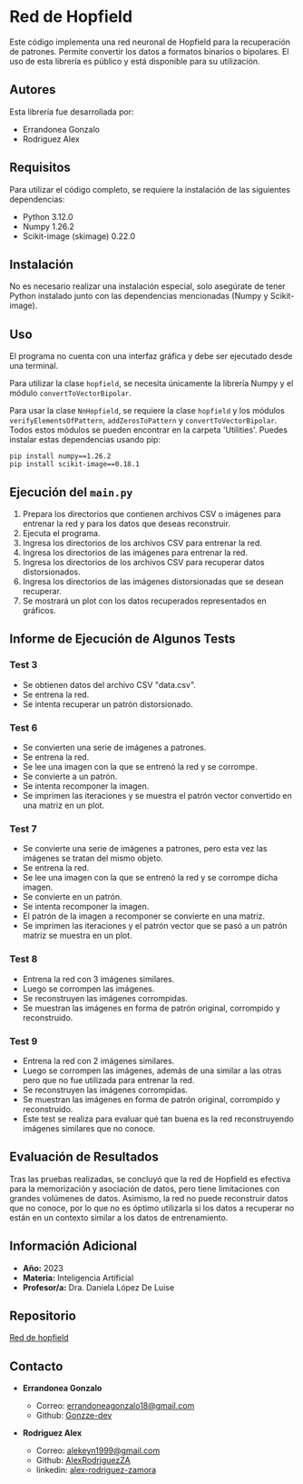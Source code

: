 # Red de Hopfield

Este código implementa una red neuronal de Hopfield para la recuperación de patrones. Permite convertir los datos a formatos binarios o bipolares. El uso de esta librería es público y está disponible para su utilización.

## Autores

Esta librería fue desarrollada por:

- Errandonea Gonzalo
- Rodriguez Alex

## Requisitos

Para utilizar el código completo, se requiere la instalación de las siguientes dependencias:

- Python 3.12.0
- Numpy 1.26.2
- Scikit-image (skimage) 0.22.0

## Instalación

No es necesario realizar una instalación especial, solo asegúrate de tener Python instalado junto con las dependencias mencionadas (Numpy y Scikit-image).

## Uso

El programa no cuenta con una interfaz gráfica y debe ser ejecutado desde una terminal.

Para utilizar la clase `hopfield`, se necesita únicamente la librería Numpy y el módulo `convertToVectorBipolar`.

Para usar la clase `NnHopfield`, se requiere la clase `hopfield` y los módulos `verifyElementsOfPattern`, `addZerosToPattern` y `convertToVectorBipolar`. Todos estos módulos se pueden encontrar en la carpeta 'Utilities'.
Puedes instalar estas dependencias usando pip:

```
pip install numpy==1.26.2
pip install scikit-image==0.18.1
```
## Ejecución del `main.py`

1. Prepara los directorios que contienen archivos CSV o imágenes para entrenar la red y para los datos que deseas reconstruir.
2. Ejecuta el programa.
3. Ingresa los directorios de los archivos CSV para entrenar la red.
4. Ingresa los directorios de las imágenes para entrenar la red.
5. Ingresa los directorios de los archivos CSV para recuperar datos distorsionados.
6. Ingresa los directorios de las imágenes distorsionadas que se desean recuperar.
7. Se mostrará un plot con los datos recuperados representados en gráficos.

## Informe de Ejecución de Algunos Tests

### Test 3

- Se obtienen datos del archivo CSV "data.csv".
- Se entrena la red.
- Se intenta recuperar un patrón distorsionado.

### Test 6

- Se convierten una serie de imágenes a patrones.
- Se entrena la red.
- Se lee una imagen con la que se entrenó la red y se corrompe.
- Se convierte a un patrón.
- Se intenta recomponer la imagen.
- Se imprimen las iteraciones y se muestra el patrón vector convertido en una matriz en un plot.

### Test 7

- Se convierte una serie de imágenes a patrones, pero esta vez las imágenes se tratan del mismo objeto.
- Se entrena la red.
- Se lee una imagen con la que se entrenó la red y se corrompe dicha imagen.
- Se convierte en un patrón.
- Se intenta recomponer la imagen.
- El patrón de la imagen a recomponer se convierte en una matriz.
- Se imprimen las iteraciones y el patrón vector que se pasó a un patrón matriz se muestra en un plot.

### Test 8

- Entrena la red con 3 imágenes similares.
- Luego se corrompen las imágenes.
- Se reconstruyen las imágenes corrompidas.
- Se muestran las imágenes en forma de patrón original, corrompido y reconstruido.

### Test 9

- Entrena la red con 2 imágenes similares.
- Luego se corrompen las imágenes, además de una similar a las otras pero que no fue utilizada para entrenar la red.
- Se reconstruyen las imágenes corrompidas.
- Se muestran las imágenes en forma de patrón original, corrompido y reconstruido.
- Este test se realiza para evaluar qué tan buena es la red reconstruyendo imágenes similares que no conoce.

## Evaluación de Resultados

Tras las pruebas realizadas, se concluyó que la red de Hopfield es efectiva para la memorización y asociación de datos, pero tiene limitaciones con grandes volúmenes de datos. Asimismo, la red no puede reconstruir datos que no conoce, por lo que no es óptimo utilizarla si los datos a recuperar no están en un contexto similar a los datos de entrenamiento.

## Información Adicional

- **Año:** 2023
- **Materia:** Inteligencia Artificial
- **Profesor/a:** Dra. Daniela López De Luise

## Repositorio
[Red de hopfield]()

## Contacto

- **Errandonea Gonzalo**
  - Correo: errandoneagonzalo18@gmail.com
  - Github: [Gonzze-dev](https://github.com/Gonzze-dev)

- **Rodriguez Alex**
  - Correo: alekeyn1999@gmail.com
  - Github: [AlexRodriguezZA](https://github.com/AlexRodriguezZA)
  - linkedin: [alex-rodriguez-zamora](https://www.linkedin.com/in/alex-rodriguez-zamora/)